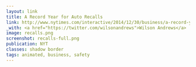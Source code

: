 ```yaml
---
layout: link
title: A Record Year for Auto Recalls
link: http://www.nytimes.com/interactive/2014/12/30/business/a-record-year-for-auto-recalls.html
_with: <a href="https://twitter.com/wilsonandrews">Wilson Andrews</a>
image: recalls.png
screenshot: recalls-full.png
publication: NYT
classes: shadow border
tags: animated, business, safety
---
```

